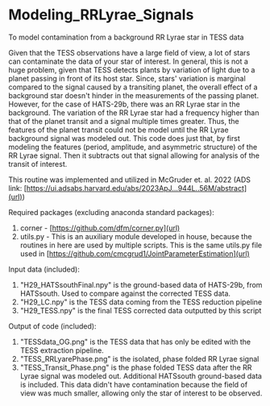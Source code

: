 # Modeling_RRLyrae_Signals
To model contamination from a background RR Lyrae star in TESS data

Given that the TESS observations have a large field of view, a lot of stars can contaminate the data of your star of interest. In general, this is not a huge problem, given that TESS detects plants by variation of light due to a planet passing in front of its host star. Since, stars' variation is marginal compared to the signal caused by a transiting planet, the overall effect of a background star doesn't hinder in the measurements of the passing planet. However, for the case of HATS-29b, there was an RR Lyrae star in the background. The variation of the RR Lyrae star had a frequency higher than that of the planet transit and a signal multiple times greater. Thus, the features of the planet transit could not be model until the RR Lyrae background signal was modeled out. This code does just that, by first modeling the features (period, amplitude, and asymmetric structure) of the RR Lyrae signal. Then it subtracts out that signal allowing for analysis of the transit of interest.

This routine was implemented and utilized in McGruder et. al. 2022 (ADS link: [https://ui.adsabs.harvard.edu/abs/2023ApJ...944L..56M/abstract](url))

Required packages (excluding anaconda standard packages):
1) corner - [https://github.com/dfm/corner.py](url)
2) utils.py - This is an auxiliary module developed in house, because the routines in here are used by multiple scripts. This is the same utils.py file used in [https://github.com/cmcgrud1/JointParameterEstimation](url)

Input data (included):
1) "H29_HATSsouthFinal.npy" is the ground-based data of HATS-29b, from HATSsouth. Used to compare against the corrected TESS data.
2) "H29_LC.npy" is the TESS data coming from the TESS reduction pipeline
3) "H29_TESS.npy" is the final TESS corrected data outputted by this script


Output of code (included): 
1) "TESSdata_OG.png" is the TESS data that has only be edited with the TESS extraction pipeline. 
2) "TESS_RRLyarePhase.png" is the isolated, phase folded RR Lyrae signal
3) "TESS_Transit_Phase.png" is the phase folded TESS data after the RR Lyrae signal was modeled out. Additional HATSsouth ground-based data is included. This data didn't have contamination because the field of view was much smaller, allowing only the star of interest to be observed.
